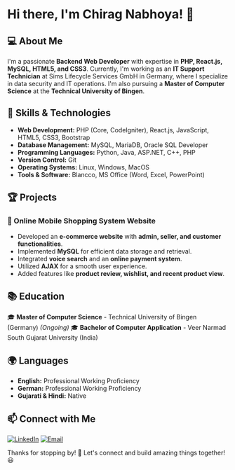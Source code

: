 # Hi there, I'm Chirag Nabhoya! 👋

## 💻 About Me
I'm a passionate **Backend Web Developer** with expertise in **PHP, React.js, MySQL, HTML5, and CSS3**. Currently, I'm working as an **IT Support Technician** at Sims Lifecycle Services GmbH in Germany, where I specialize in data security and IT operations. I'm also pursuing a **Master of Computer Science** at the **Technical University of Bingen**.

## 🚀 Skills & Technologies
- **Web Development:** PHP (Core, CodeIgniter), React.js, JavaScript, HTML5, CSS3, Bootstrap
- **Database Management:** MySQL, MariaDB, Oracle SQL Developer
- **Programming Languages:** Python, Java, ASP.NET, C++, PHP
- **Version Control:** Git
- **Operating Systems:** Linux, Windows, MacOS
- **Tools & Software:** Blancco, MS Office (Word, Excel, PowerPoint)

## 🏆 Projects
### 🔹 Online Mobile Shopping System Website
- Developed an **e-commerce website** with **admin, seller, and customer functionalities**.
- Implemented **MySQL** for efficient data storage and retrieval.
- Integrated **voice search** and an **online payment system**.
- Utilized **AJAX** for a smooth user experience.
- Added features like **product review, wishlist, and recent product view**.

## 📚 Education
🎓 **Master of Computer Science** - Technical University of Bingen (Germany) *(Ongoing)*
🎓 **Bachelor of Computer Application** - Veer Narmad South Gujarat University (India)

## 🌍 Languages
- **English:** Professional Working Proficiency
- **German:** Professional Working Proficiency
- **Gujarati & Hindi:** Native

## 📫 Connect with Me
[![LinkedIn](https://img.shields.io/badge/LinkedIn-Profile-blue)](https://www.linkedin.com/in/chirag-nabhoya)
[![Email](https://img.shields.io/badge/Email-chiragnabhoya2506@gmail.com-red)](mailto:chiragnabhoya2506@gmail.com)

Thanks for stopping by! 🚀 Let's connect and build amazing things together! 😃
